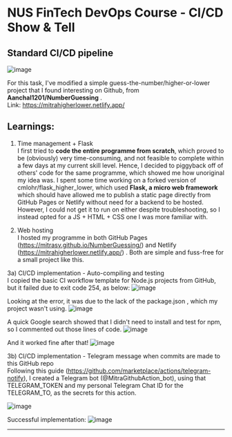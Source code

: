 # NUS FinTech DevOps Course - CI/CD Show & Tell

## Standard CI/CD pipeline </br>
![image](https://user-images.githubusercontent.com/116928781/206625888-4353aeed-ede0-44a1-8033-4f7577989a9e.png)

For this task, I've modified a simple guess-the-number/higher-or-lower project that I found interesting on Github, from **Aanchal1201/NumberGuessing** . </br>
Link: https://mitrahigherlower.netlify.app/



## Learnings:
1) Time management + Flask </br>
I first tried to **code the entire programme from scratch**, which proved to be (obviously) very time-consuming, and not feasible to complete within a few days at my current skill level. Hence, I decided to piggyback off of others' code for the same programme, which showed me how unoriginal my idea was. I spent some time working on a forked version of cmlohr/flask_higher_lower, which used **Flask, a micro web framework** which should have allowed me to publish a static page directly from GitHub Pages or Netlify without need for a backend to be hosted. However, I could not get it to run on either despite troubleshooting, so I instead opted for a JS + HTML + CSS one I was more familiar with. 

2) Web hosting </br>
I hosted my programme in both GitHub Pages (https://mitrasv.github.io/NumberGuessing/) and Netlify (https://mitrahigherlower.netlify.app/) . Both are simple and fuss-free for a small project like this.

3a) CI/CD implementation - Auto-compiling and testing </br>
I copied the basic CI workflow template for Node.js projects from GitHub, but it failed due to exit code 254, as below:
![image](https://user-images.githubusercontent.com/116928781/206542988-3b3bdae7-ed36-4990-bf78-1ba384d49bf0.png)

Looking at the error, it was due to the lack of the package.json , which my project wasn't using. 
![image](https://user-images.githubusercontent.com/116928781/206543153-1a25e515-8f3d-4388-8cc3-c673162ddc67.png)

A quick Google search showed that I didn't need to install and test for npm, so I commented out those lines of code.
![image](https://user-images.githubusercontent.com/116928781/206543585-f76fd72d-73e5-4b25-bc82-90f39041d565.png)

And it worked fine after that!
![image](https://user-images.githubusercontent.com/116928781/206543824-88a0ee3d-5b9e-4207-b556-ad556b91bdfe.png)

3b) CI/CD implementation - Telegram message when commits are made to this GitHub repo </br>
Following this guide (https://github.com/marketplace/actions/telegram-notify), I created a Telegram bot (@MitraGithubAction_bot), using that TELEGRAM_TOKEN and my personal Telegram Chat ID for the TELEGRAM_TO, as the secrets for this action. 

![image](https://user-images.githubusercontent.com/116928781/206648103-ef5424aa-dd48-407a-a08a-fa81ec90ae0c.png)

Successful implementation:
![image](https://user-images.githubusercontent.com/116928781/206648395-1b7939fe-ddf5-4761-b018-b1124ae75021.png)

______________________________________________________________________________________________________________________________________________________
